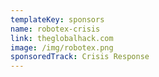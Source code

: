 ```yaml
---
templateKey: sponsors
name: robotex-crisis
link: theglobalhack.com
image: /img/robotex.png
sponsoredTrack: Crisis Response
---
```

